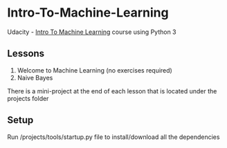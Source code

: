 # Intro-To-Machine-Learning

Udacity - [Intro To Machine Learning](https://eu.udacity.com/course/intro-to-machine-learning--ud120) course using Python 3

## Lessons

1. Welcome to Machine Learning (no exercises required)
2. Naive Bayes

There is a mini-project at the end of each lesson that is located under the projects folder

## Setup

Run /projects/tools/startup.py file to install/download all the dependencies
